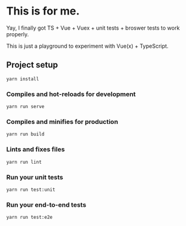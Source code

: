 # This is for me.

Yay, I finally got TS + Vue + Vuex + unit tests + broswer tests to work properly.

This is just a playground to experiment with Vue(x) + TypeScript.

## Project setup
```
yarn install
```

### Compiles and hot-reloads for development
```
yarn run serve
```

### Compiles and minifies for production
```
yarn run build
```

### Lints and fixes files
```
yarn run lint
```

### Run your unit tests
```
yarn run test:unit
```

### Run your end-to-end tests
```
yarn run test:e2e
```
